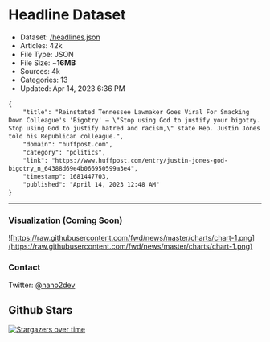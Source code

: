 # Headline Dataset

- Dataset: [/headlines.json](https://raw.githubusercontent.com/fwd/news/master/headlines.json) 
- Articles: 42k
- File Type: JSON
- File Size: ~**16MB**
- Sources: 4k
- Categories: 13
- Updated: Apr 14, 2023 6:36 PM

```
{
    "title": "Reinstated Tennessee Lawmaker Goes Viral For Smacking Down Colleague's 'Bigotry' — \"Stop using God to justify your bigotry. Stop using God to justify hatred and racism,\" state Rep. Justin Jones told his Republican colleague.",
    "domain": "huffpost.com",
    "category": "politics",
    "link": "https://www.huffpost.com/entry/justin-jones-god-bigotry_n_64388d69e4b066950599a3e4",
    "timestamp": 1681447703,
    "published": "April 14, 2023 12:48 AM"
}
```

---

### Visualization (Coming Soon)

![https://raw.githubusercontent.com/fwd/news/master/charts/chart-1.png](https://raw.githubusercontent.com/fwd/news/master/charts/chart-1.png)

### Contact 

Twitter: [@nano2dev](https://twitter.com/nano2dev)

## Github Stars

[![Stargazers over time](https://starchart.cc/fwd/news.svg)](https://starchart.cc/fwd/news)
